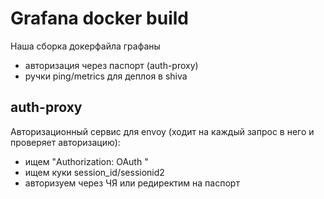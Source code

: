 # Grafana docker build

Наша сборка докерфайла графаны

- авторизация через паспорт (auth-proxy)
- ручки ping/metrics для деплоя в shiva

## auth-proxy

Авторизационный сервис для envoy (ходит на каждый запрос в него и проверяет авторизацию):
- ищем "Authorization: OAuth <token>"
- ищем куки session_id/sessionid2
- авторизуем через ЧЯ или редиректим на паспорт
